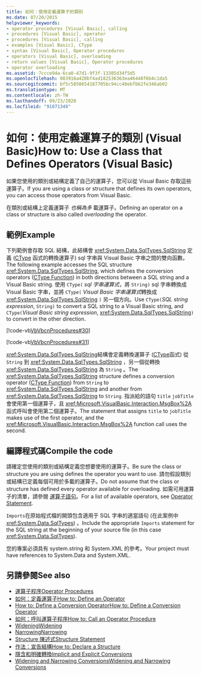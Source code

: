 ```yaml
---
title: 如何：使用定義運算子的類別
ms.date: 07/20/2015
helpviewer_keywords:
- operator procedures [Visual Basic], calling
- procedures [Visual Basic], operator
- procedures [Visual Basic], calling
- examples [Visual Basic], CType
- syntax [Visual Basic], Operator procedures
- operators [Visual Basic], overloading
- return values [Visual Basic], Operator procedures
- operator overloading
ms.assetid: 7ccce94a-6ca0-47d1-9f3f-13385d34f5d5
ms.openlocfilehash: 083916a420bf4ad182536363ea46448f6b4c1da5
ms.sourcegitcommit: bf5c5850654187705bc94cc40ebfb62fe346ab02
ms.translationtype: MT
ms.contentlocale: zh-TW
ms.lasthandoff: 09/23/2020
ms.locfileid: "91071348"
---
```

# <a name="how-to-use-a-class-that-defines-operators-visual-basic"></a><span data-ttu-id="1dd53-102">如何：使用定義運算子的類別 (Visual Basic)</span><span class="sxs-lookup"><span data-stu-id="1dd53-102">How to: Use a Class that Defines Operators (Visual Basic)</span></span>

<span data-ttu-id="1dd53-103">如果您使用的類別或結構定義了自己的運算子，您可以從 Visual Basic 存取這些運算子。</span><span class="sxs-lookup"><span data-stu-id="1dd53-103">If you are using a class or structure that defines its own operators, you can access those operators from Visual Basic.</span></span>  
  
 <span data-ttu-id="1dd53-104">在類別或結構上定義運算子 *也稱為多* 載運算子。</span><span class="sxs-lookup"><span data-stu-id="1dd53-104">Defining an operator on a class or structure is also called *overloading* the operator.</span></span>  
  
## <a name="example"></a><span data-ttu-id="1dd53-105">範例</span><span class="sxs-lookup"><span data-stu-id="1dd53-105">Example</span></span>  

 <span data-ttu-id="1dd53-106">下列範例會存取 SQL 結構，此結構會 <xref:System.Data.SqlTypes.SqlString> 定義 ([CType](../../../language-reference/functions/ctype-function.md) 函式的轉換運算子) sql 字串與 Visual Basic 字串之間的雙向函數。</span><span class="sxs-lookup"><span data-stu-id="1dd53-106">The following example accesses the SQL structure <xref:System.Data.SqlTypes.SqlString>, which defines the conversion operators ([CType Function](../../../language-reference/functions/ctype-function.md)) in both directions between a SQL string and a Visual Basic string.</span></span> <span data-ttu-id="1dd53-107">使用 `CType(` *sql 字串運算式*，將 `String)` sql 字串轉換成 Visual Basic 字串，並將 `CType(` *Visual Basic 字串運算式*轉換成 <xref:System.Data.SqlTypes.SqlString> `)` 另一個方向。</span><span class="sxs-lookup"><span data-stu-id="1dd53-107">Use `CType(`*SQL string expression*, `String)` to convert a SQL string to a Visual Basic string, and `CType(`*Visual Basic string expression*, <xref:System.Data.SqlTypes.SqlString>`)` to convert in the other direction.</span></span>  
  
 [!code-vb[VbVbcnProcedures#30](~/samples/snippets/visualbasic/VS_Snippets_VBCSharp/VbVbcnProcedures/VB/Class1.vb#30)]  
  
 [!code-vb[VbVbcnProcedures#31](~/samples/snippets/visualbasic/VS_Snippets_VBCSharp/VbVbcnProcedures/VB/Class1.vb#31)]  
  
 <span data-ttu-id="1dd53-108"><xref:System.Data.SqlTypes.SqlString>結構會定義轉換運算子 ([CType](../../../language-reference/functions/ctype-function.md)函式) 從 `String` 到 <xref:System.Data.SqlTypes.SqlString> ，另一個從轉換 <xref:System.Data.SqlTypes.SqlString> 為 `String` 。</span><span class="sxs-lookup"><span data-stu-id="1dd53-108">The <xref:System.Data.SqlTypes.SqlString> structure defines a conversion operator ([CType Function](../../../language-reference/functions/ctype-function.md)) from `String` to <xref:System.Data.SqlTypes.SqlString> and another from <xref:System.Data.SqlTypes.SqlString> to `String`.</span></span> <span data-ttu-id="1dd53-109">指派給的語句 `title` `jobTitle` 會使用第一個運算子，且 <xref:Microsoft.VisualBasic.Interaction.MsgBox%2A> 函式呼叫會使用第二個運算子。</span><span class="sxs-lookup"><span data-stu-id="1dd53-109">The statement that assigns `title` to `jobTitle` makes use of the first operator, and the <xref:Microsoft.VisualBasic.Interaction.MsgBox%2A> function call uses the second.</span></span>  
  
## <a name="compile-the-code"></a><span data-ttu-id="1dd53-110">編譯程式碼</span><span class="sxs-lookup"><span data-stu-id="1dd53-110">Compile the code</span></span>  

 <span data-ttu-id="1dd53-111">請確定您使用的類別或結構定義您想要使用的運算子。</span><span class="sxs-lookup"><span data-stu-id="1dd53-111">Be sure the class or structure you are using defines the operator you want to use.</span></span> <span data-ttu-id="1dd53-112">請勿假設類別或結構已定義每個可用於多載的運算子。</span><span class="sxs-lookup"><span data-stu-id="1dd53-112">Do not assume that the class or structure has defined every operator available for overloading.</span></span> <span data-ttu-id="1dd53-113">如需可用運算子的清單，請參閱 [運算子語句](../../../language-reference/statements/operator-statement.md)。</span><span class="sxs-lookup"><span data-stu-id="1dd53-113">For a list of available operators, see [Operator Statement](../../../language-reference/statements/operator-statement.md).</span></span>  
  
 <span data-ttu-id="1dd53-114">`Imports`在原始程式檔的開頭包含適用于 SQL 字串的適當語句 (在此案例中 <xref:System.Data.SqlTypes>) 。</span><span class="sxs-lookup"><span data-stu-id="1dd53-114">Include the appropriate `Imports` statement for the SQL string at the beginning of your source file (in this case <xref:System.Data.SqlTypes>).</span></span>  
  
 <span data-ttu-id="1dd53-115">您的專案必須具有 system.string 和 System.XML 的參考。</span><span class="sxs-lookup"><span data-stu-id="1dd53-115">Your project must have references to System.Data and System.XML.</span></span>  
  
## <a name="see-also"></a><span data-ttu-id="1dd53-116">另請參閱</span><span class="sxs-lookup"><span data-stu-id="1dd53-116">See also</span></span>

- [<span data-ttu-id="1dd53-117">運算子程序</span><span class="sxs-lookup"><span data-stu-id="1dd53-117">Operator Procedures</span></span>](./operator-procedures.md)
- [<span data-ttu-id="1dd53-118">如何：定義運算子</span><span class="sxs-lookup"><span data-stu-id="1dd53-118">How to: Define an Operator</span></span>](./how-to-define-an-operator.md)
- [<span data-ttu-id="1dd53-119">How to: Define a Conversion Operator</span><span class="sxs-lookup"><span data-stu-id="1dd53-119">How to: Define a Conversion Operator</span></span>](./how-to-define-a-conversion-operator.md)
- [<span data-ttu-id="1dd53-120">如何：呼叫運算子程序</span><span class="sxs-lookup"><span data-stu-id="1dd53-120">How to: Call an Operator Procedure</span></span>](./how-to-call-an-operator-procedure.md)
- [<span data-ttu-id="1dd53-121">Widening</span><span class="sxs-lookup"><span data-stu-id="1dd53-121">Widening</span></span>](../../../language-reference/modifiers/widening.md)
- [<span data-ttu-id="1dd53-122">Narrowing</span><span class="sxs-lookup"><span data-stu-id="1dd53-122">Narrowing</span></span>](../../../language-reference/modifiers/narrowing.md)
- [<span data-ttu-id="1dd53-123">Structure 陳述式</span><span class="sxs-lookup"><span data-stu-id="1dd53-123">Structure Statement</span></span>](../../../language-reference/statements/structure-statement.md)
- [<span data-ttu-id="1dd53-124">作法：宣告結構</span><span class="sxs-lookup"><span data-stu-id="1dd53-124">How to: Declare a Structure</span></span>](../data-types/how-to-declare-a-structure.md)
- [<span data-ttu-id="1dd53-125">隱含和明確轉換</span><span class="sxs-lookup"><span data-stu-id="1dd53-125">Implicit and Explicit Conversions</span></span>](../data-types/implicit-and-explicit-conversions.md)
- [<span data-ttu-id="1dd53-126">Widening and Narrowing Conversions</span><span class="sxs-lookup"><span data-stu-id="1dd53-126">Widening and Narrowing Conversions</span></span>](../data-types/widening-and-narrowing-conversions.md)
